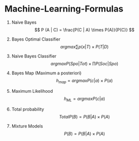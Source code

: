 # Machine-Learning-Formulas

1. Naive Bayes
$$ P (A | C) = \frac{P(C | A) \times P(A)}{P(C)} $$

2. Bayes Optimal Classifier
$$ arg max\sum p(x|T) \times P(T|D)$$

3. Naive Bayes Classifier 
$$ arg max P(Spo|Tot) \times \prod P(Soc|Spo) $$

4. Bayes Map (Maximum a posteriori)
$$ h_{map} = arg max P(c|a) \times P(a) $$

5. Maximum Likelihood
$$ h_{ML}  = arg max P(c|a) $$

6. Total probability
$$ Total P(B) = P(B|A) \times P(A) $$

7. Mixture Models
$$ P(B) = P(B|A) \times P(A)$$
